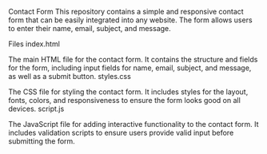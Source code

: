 Contact Form
This repository contains a simple and responsive contact form that can be easily integrated into any website. The form allows users to enter their name, email, subject, and message.

Files
index.html

The main HTML file for the contact form. It contains the structure and fields for the form, including input fields for name, email, subject, and message, as well as a submit button.
styles.css

The CSS file for styling the contact form. It includes styles for the layout, fonts, colors, and responsiveness to ensure the form looks good on all devices.
script.js

The JavaScript file for adding interactive functionality to the contact form. It includes validation scripts to ensure users provide valid input before submitting the form.
